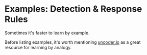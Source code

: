 # Examples: Detection & Response Rules

Sometimes it's faster to learn by example. 

Before listing examples, it's worth mentioning [uncoder.io](https://uncoder.io/) as a great resource for learning by analogy.  